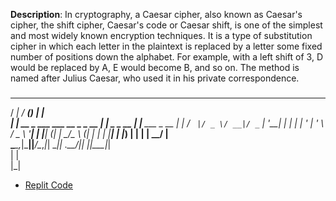 **Description**: In cryptography, a Caesar cipher, also known as Caesar's cipher, the shift cipher, Caesar's code or Caesar shift, is one of the simplest and most widely known encryption techniques. It is a type of substitution cipher in which each letter in the plaintext is replaced by a letter some fixed number of positions down the alphabet. For example, with a left shift of 3, D would be replaced by A, E would become B, and so on. The method is named after Julius Caesar, who used it in his private correspondence.

###
   _____                              _____ _       _               
  / ____|                            / ____(_)     | |              
 | |     __ _  ___  ___  __ _ _ __  | |     _ _ __ | |__   ___ _ __ 
 | |    / _` |/ _ \/ __|/ _` | '__| | |    | | '_ \| '_ \ / _ \ '__|
 | |___| (_| |  __/\__ \ (_| | |    | |____| | |_) | | | |  __/ |   
  \_____\__,_|\___||___/\__,_|_|     \_____|_| .__/|_| |_|\___|_|   
                                             | |                    
                                             |_|                                                  
    

                                
- [Replit Code](https://replit.com/@MihirMore1/caesar-cipher-4-start#main.py)
